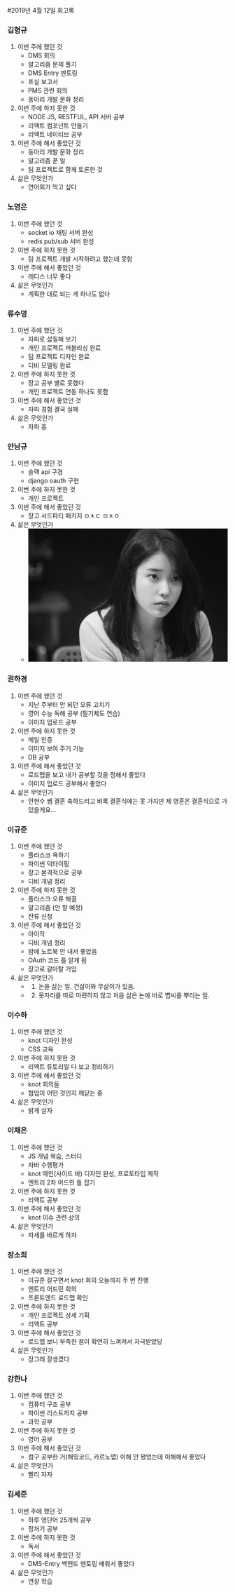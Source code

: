#2019년 4월 12일 회고록 

### 김형규 
1. 이번 주에 했던 것
    - DMS 회의 
    - 알고리즘 문제 풀기 
    - DMS Entry 멘토링 
    - 프실 보고서 
    - PMS 관련 회의 
    - 동아리 개발 문화 정리
2. 이번 주에 하지 못한 것
    - NODE JS, RESTFUL, API 서버 공부 
    - 리액트 컴포넌트 만들기 
    - 리액트 네이티브 공부
3. 이번 주에 해서 좋았던 것 
    - 동아리 개발 문화 정리 
    - 알고리즘 푼 일 
    - 팀 프로젝트로 함께 토론한 것
4. 삶은 무엇인가
    - 연어회가 먹고 싶다

### 노영은 
1. 이번 주에 했던 것 
    - socket io 채팅 서버 완성 
    - redis pub/sub 서버 완성
2. 이번 주에 하지 못한 것 
    - 팀 프로젝트 개발 시작하려고 했는데 못함
3. 이번 주에 해서 좋았던 것
    - 레디스 너무 좋다
4. 삶은 무엇인가
    - 계획한 대로 되는 게 하나도 없다

### 류수영
1. 이번 주에 했던 것 
    - 자파로 삽질해 보기 
    - 개인 프로젝트 퍼블리싱 완료
    - 팀 프로젝트 디자인 완료
    - 디비 모델링 완료
2. 이번 주에 하지 못한 것 
    - 장고 공부 별로 못했다 
    - 개인 프로젝트 연동 하나도 못함
3. 이번 주에 해서 좋았던 것
    - 자파 경험 결국 실패
4. 삶은 무엇인가
    - 자파 흥

### 안남규 
1. 이번 주에 했던 것 
    - 슬랙 api 구경 
    - django oauth 구현
2. 이번 주에 하지 못한 것 
    - 개인 프로젝트
3. 이번 주에 해서 좋았던 것
    - 장고 서드파티 패키지 ㅁㅊㄷ ㅁㅊㅇ
4. 삶은 무엇인가
    - ![아이유](./아이유졸라이쁘당.jpg)

### 권하경 
1. 이번 주에 했던 것 
    - 지난 주부터 안 되던 오류 고치기 
    - 영어 수능 독해 공부 (필기체도 연습) 
    - 이미지 업로드 공부
2. 이번 주에 하지 못한 것
    - 메일 인증 
    - 이미지 보여 주기 기능 
    - DB 공부
3. 이번 주에 해서 좋았던 것
    - 로드맵을 보고 내가 공부할 것을 정해서 좋았다 
    - 이미지 업로드 공부해서 좋았다
4. 삶은 무엇인가 
    - 안현수 쌤 결혼 축하드리고 비록 결혼식에는 못 가지만 제 영혼은 결혼식으로 가 있을게요...

### 이규준 
1. 이번 주에 했던 것 
    - 플라스크 욕하기 
    - 파이썬 덕타이핑 
    - 장고 본격적으로 공부 
    - 디비 개념 정리
2. 이번 주에 하지 못한 것
    - 플라스크 오류 해결 
    - 알고리즘 (안 할 예정)
    - 잔류 신청
3. 이번 주에 해서 좋았던 것
    - 아이작 
    - 디비 개념 정리 
    - 밤에 노트북 안 내서 좋았음 
    - OAuth 코드 틀 알게 됨
    - 장고로 갈아탈 거임
4. 삶은 무엇인가
    - 1. 논을 삶는 일. 건삶이와 무삶이가 있음.
    - 2. 못자리를 따로 마련하지 않고 처음 삶은 논에 바로 볍씨를 뿌리는 일.

### 이수하 
1. 이번 주에 했던 것 
    - knot 디자인 완성 
    - CSS 교육
2. 이번 주에 하지 못한 것
    - 리액트 튜토리얼 다 보고 정리하기
3. 이번 주에 해서 좋았던 것 
    - knot 회의들 
    - 협업이 어떤 것인지 깨닫는 중
4. 삶은 무엇인가
    - 밝게 살자

### 이채은 
1. 이번 주에 했던 것 
    - JS 개념 복습, 스터디 
    - 자바 수행평가 
    - knot 메인(사이드 바) 디자인 완성, 프로토타입 제작 
    - 엔트리 2차 어드민 틀 잡기
2. 이번 주에 하지 못한 것
    - 리액트 공부
3. 이번 주에 해서 좋았던 것
    - knot 이슈 관련 상의
4. 삶은 무엇인가
    - 자세를 바르게 하자 

### 장소희 
1. 이번 주에 했던 것 
    - 이규준 갈구면서 knot 회의 오늘까지 두 번 진행 
    - 엔트리 어드민 회의
    - 프론트엔드 로드맵 확인
2. 이번 주에 하지 못한 것
    - 개인 프로젝트 상세 기획 
    - 리액트 공부
3. 이번 주에 해서 좋았던 것
    - 로드맵 보니 부족한 점이 확연히 느껴져서 자극받았당
4. 삶은 무엇인가
    - 장그래 잘생겼다

### 강한나 
1. 이번 주에 했던 것 
    - 컴퓨터 구조 공부 
    - 파이썬 리스트까지 공부 
    - 과학 공부
2. 이번 주에 하지 못한 것 
    - 영어 공부
3. 이번 주에 해서 좋았던 것
    - 컴구 공부한 거(해밍코드, 카르노맵) 이해 안 됐었는데 이해해서 좋았다
4. 삶은 무엇인가
    - 빨리 자자

### 김세준 
1. 이번 주에 했던 것 
    - 하루 영단어 25개씩 공부 
    - 정처기 공부
2. 이번 주에 하지 못한 것 
    - 독서
3. 이번 주에 해서 좋았던 것
    - DMS-Entry 백엔드 멘토링 배워서 좋았다
4. 삶은 무엇인가
    - 연장 학습
